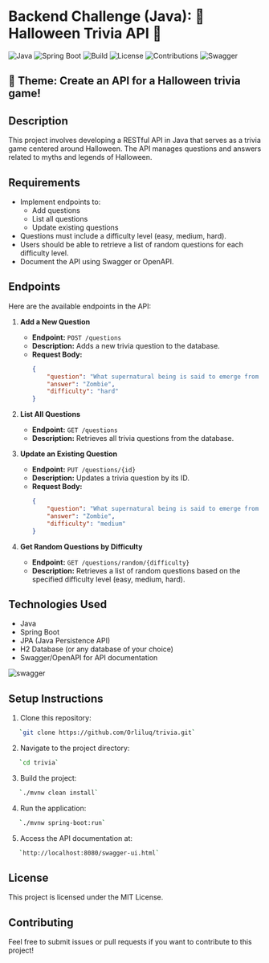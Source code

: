 # Backend Challenge (Java): 👻 Halloween Trivia API 👻

![Java](https://img.shields.io/badge/Java-21-blue)
![Spring Boot](https://img.shields.io/badge/Spring%20Boot-3.3.5-brightgreen)
![Build](https://img.shields.io/github/workflow/status/your-username/halloween-trivia-api/Build%20API%20Project)
![License](https://img.shields.io/badge/license-MIT-blue.svg)
![Contributions](https://img.shields.io/badge/contributions-welcome-brightgreen.svg)
![Swagger](https://img.shields.io/badge/documented%20with-Swagger-orange.svg)

## 👻 **Theme:** Create an API for a Halloween trivia game!

## Description

This project involves developing a RESTful API in Java that serves as a trivia game centered around Halloween. The API manages questions and answers related to myths and legends of Halloween.

## Requirements

- Implement endpoints to:
  - Add questions
  - List all questions
  - Update existing questions
- Questions must include a difficulty level (easy, medium, hard).
- Users should be able to retrieve a list of random questions for each difficulty level.
- Document the API using Swagger or OpenAPI.

## Endpoints

Here are the available endpoints in the API:

1. **Add a New Question**
   - **Endpoint:** `POST /questions`
   - **Description:** Adds a new trivia question to the database.
   - **Request Body:**
     ```json
     {
         "question": "What supernatural being is said to emerge from its grave on Halloween?",
         "answer": "Zombie",
         "difficulty": "hard"
     }
     ```

2. **List All Questions**
   - **Endpoint:** `GET /questions`
   - **Description:** Retrieves all trivia questions from the database.
   
3. **Update an Existing Question**
   - **Endpoint:** `PUT /questions/{id}`
   - **Description:** Updates a trivia question by its ID.
   - **Request Body:**
     ```json
     {
         "question": "What supernatural being is said to emerge from its grave on Halloween?",
         "answer": "Zombie",
         "difficulty": "medium"
     }
     ```

4. **Get Random Questions by Difficulty**
   - **Endpoint:** `GET /questions/random/{difficulty}`
   - **Description:** Retrieves a list of random questions based on the specified difficulty level (easy, medium, hard).

## Technologies Used

- Java
- Spring Boot
- JPA (Java Persistence API)
- H2 Database (or any database of your choice)
- Swagger/OpenAPI for API documentation

![swagger](https://github.com/user-attachments/assets/2aa26024-edfa-49df-9389-41435a823b4b)

## Setup Instructions

1. Clone this repository:
```bash
   `git clone https://github.com/Orliluq/trivia.git`
```
2. Navigate to the project directory:
```bash
   `cd trivia` 
```
3. Build the project:
```bash
   `./mvnw clean install`
```
4. Run the application:
```bash
   `./mvnw spring-boot:run` 
```
5. Access the API documentation at:
```bash
   `http://localhost:8080/swagger-ui.html` 
```

## License
This project is licensed under the MIT License.

## Contributing
Feel free to submit issues or pull requests if you want to contribute to this project!

